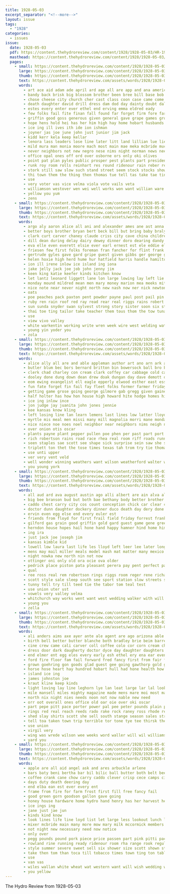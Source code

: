 ```yaml
---
title: 1928-05-03
excerpt_separator: "<!--more-->"
layout: issue
tags:
  - "1928"
categories:
  - issues
issue:
  date: 1928-05-03
  pdf: https://content.thehydroreview.com/content/1928/1928-05-03/HR-1928-05-03.pdf
  masthead: https://content.thehydroreview.com/content/1928/1928-05-03/masthead/HR-1928-05-03.jpg
  pages:
    - small: https://content.thehydroreview.com/content/1928/1928-05-03/small/HR-1928-05-03-01.jpg
      large: https://content.thehydroreview.com/content/1928/1928-05-03/large/HR-1928-05-03-01.jpg
      thumb: https://content.thehydroreview.com/content/1928/1928-05-03/thumbnails/HR-1928-05-03-01.jpg
      text: https://content.thehydroreview.com/assets/words/1928/1928-05-03/HR-1928-05-03-01.txt
      words:
        - art ace aid adam ade april ard age all are app and ana america ath ask angel adkins alla alice ago abby able acree ault
        - bandy back brisk big blossom brother been bree bill base bob boy bird billie bring but bond beer bis banks billy bottle bell brilliant business bottles butter boys blanche bout butterfly brings bean browne best born both brought ball block bushy ben bradley
        - chose cheese city church cher cast class coon case came come company clinton cor course coast carnegie calhoun caddo cecil corn coffee collins chamber christian centers county cream chaney camp comp can charles cheyenne
        - death daughter david drill dress dam dod day dainty doubt dally deal der dinner deputy does
        - estes every enter ever ethel end erving emma eldred eady
        - few folks fail fite finan fall found far forget firm fore farm for friday flowers figures flora free forth force fell falls fire fairly from friends first field frost fight fend fly
        - griffin good goss generous given general gave grape games grow gail greeson going guitar glidewell
        - hope hens hold hei has her him high hay home hobart husbands hoxie hur held hite hed hamilton helm heger had hardware hurt husband hermon heard hinton hall house hamner hon hasty hot heidebrecht hutsell hard hone health hydro how hesser
        - ice ing ill ives ith ide ion ishman
        - joyner jas joe june john just junior jim jack
        - kidd kerr kela keep kellar
        - lenora lass leaders lose line later litt land lillian lue lie lillie lydia lulu lon laven left live lavender large lead lucile lot latter little lone last let light league lower london lows learn lines lena
        - mild mura man monia moore mach most main mae meka mcbride much meals men mew made many monday matt mens miss miller missouri matter myrtle mong members morning more marshall may mary market march might mildred moser
        - never neighbors not new negro nese nims night norman news need noon now name
        - office opal ones off ord over osborne ors only oki olives
        - point pat plan pyles public prosper pest plants part president pop pla police pro para pitzer par present porter paper poage pen perry place pack pride people pan prior per pink points
        - runk roy room rolls reinhart res round ridenour rain reber read red ram royal reno run richard roby rate raney ryan ruzicka ran real
        - stork still saw slow such stand street seem stock stocks show sweet state session son sunday seems solo sales she silks storie shape saturday stockton store story saale sell sons sincere short sol style second staples sible service school shown senior spor see salad south sale seta sur
        - thi town them the thing then thomas tue tell tas take tae tiny ten thet towns thick tira tall than trip
        - use
        - very voter vas vice velma viola vote vails veta
        - williamson westover wen wei well works won want willian ware willing while watch wind went weatherford word wise williams worth weak water weather wes winning week walters work william wells wall will west with wilson weeks walter wife white was
        - yellow you yum
        - zens
    - small: https://content.thehydroreview.com/content/1928/1928-05-03/small/HR-1928-05-03-02.jpg
      large: https://content.thehydroreview.com/content/1928/1928-05-03/large/HR-1928-05-03-02.jpg
      thumb: https://content.thehydroreview.com/content/1928/1928-05-03/thumbnails/HR-1928-05-03-02.jpg
      text: https://content.thehydroreview.com/assets/words/1928/1928-05-03/HR-1928-05-03-02.txt
      words:
        - argo aly aaron alice all ani and alexander ames ane ast anna are alta alfalfa alma able
        - better boys brother bryan bert beck bill but bring baby braly break begin bergen block bunch ben big boon bros bond bees bennie been boes blanche bandy boker
        - clark curt carver chaney claude criss city cave china childre car coffee clock clinton child cake course chow cream can colony
        - dill dean during delay dairy dewey dinner doro dearing dandy dry day double dick daley dodge dunlap daughters daughter dauch
        - eva elle even everett elsie ever earl ernest est ele eddie elie end emmet
        - friesen few first folks foreman fran fancher for flint frank froese fine fountain ford field from fish friday
        - gertrude gyles gave gard gripe guest given gibbs ger george glad good gaylor
        - helen hoxie high herd hume hur hatfield harris handle hamilton her hydro home head herbert hes henry hope had honor house hearing hammons has held
        - ion ill irene inlow ice island ing iona
        - jake jelly jack joe job john jenny jim
        - keen king katie keefer kinds kitchen know
        - let lantz leonard liggett lane lon large lowing lay left lie leo lila lem leen lee london louise less last little loatman leer late
        - monday mound mildred mean men mary money marion mea meeks mith mors many made much morning melba miller mer mac milk mexico mollie may mustard marie miss monia
        - nice note near never night north new nash now ner nick newton noon
        - oats
        - poe peaches pack paxton pent powder payne paul post pail pin per profit patterson pretty people pan preacher pullen
        - ruby ren rain roof red ray read rear real riggs rains robert roy rust roark ritch ridenour ringler rhode
        - sun sunda snyder swan sylvest strong story sister soon six store smith sat sarah see short storm saturday speaks standard show service sit sor soi shower suit soap say she start stan supper son sunday school said
        - thai toe ting tailor take teacher them tous thom the tow tuna too thelma ton thyng tak tin ties
        - use
        - view vivo valley
        - white warkentin working write wren week wire west welding water wife wilson weatherford weld williams with wyatt watch went will wilsey wright walter wilma work was welder wait weather
        - young yin yoder you
        - zola
    - small: https://content.thehydroreview.com/content/1928/1928-05-03/small/HR-1928-05-03-03.jpg
      large: https://content.thehydroreview.com/content/1928/1928-05-03/large/HR-1928-05-03-03.jpg
      thumb: https://content.thehydroreview.com/content/1928/1928-05-03/thumbnails/HR-1928-05-03-03.jpg
      text: https://content.thehydroreview.com/assets/words/1928/1928-05-03/HR-1928-05-03-03.txt
      words:
        - alice ally all are and able appleman author art ano arn ark armas aun apple anna amos
        - butler blum bec bors bernard britton bin bowersock ball bro bryan bridges been bernie buick bert both brate business but best bethel bryson
        - clerk chad charley con cream clark coffey car cabbage cold cay close church city christ canta county cris col crees caller carnegie canal call can challis come cousin comes clinton cox
        - dooley done dung down dean drew doak dungan day dave demott daughter
        - eom ewing evangelist ell eagle epperly elwood esther east esser entz ence ely emo earnest every
        - fun fate forget fin fail fay fleet folks former farmer friday from farrell floyd for found fresh friends fry
        - getting game grose going george gilmore gab gregg given gaines grade
        - half holter has how hon house high howard hite hodge homes hier hundred henry held hom hydro home her hei honor herman had
        - ice ing inlow ince
        - jon judge jay juanita john jones jennie
        - kee kansas know kling
        - left losing line lan learn lemens last lines low latter lloyd ler lee live little list
        - myrtle mis meal men missi many mill magnolia morri mane monday maud miller melvin mae miss man made miles martin min measles mail mite ming may
        - nice niece noe noes noel neighbor near neighbors nims neigh nie now newton night not north
        - over onion otis oscar
        - plants payne plant pepper pullen poe phen per past part port pleasure
        - rich robertson rains road race rhea real room riff roads running ruth res retz ralph run royal reno rey rockholt russell
        - seen staples sae scott see shape sick surprise sein saw she sons session side seer sunday saturday steele sup sun sullens spring son sarna sales stanfill shall spar south school service sund sur
        - triplett ton thet the tose times texas tah trom try tie thomas teach them thompson
        - use unti upper
        - ver very vent veld
        - well wonder winning weathers want wilson weatherford walter wesley weeks weather was working week west with wife walker will went
        - you young york
    - small: https://content.thehydroreview.com/content/1928/1928-05-03/small/HR-1928-05-03-04.jpg
      large: https://content.thehydroreview.com/content/1928/1928-05-03/large/HR-1928-05-03-04.jpg
      thumb: https://content.thehydroreview.com/content/1928/1928-05-03/thumbnails/HR-1928-05-03-04.jpg
      text: https://content.thehydroreview.com/assets/words/1928/1928-05-03/HR-1928-05-03-04.txt
      words:
        - all aud ard ava august austin ago alli albert are ain alva aleo and
        - big bee branson bud but both bae bethany body better brother busing baby blake bring blanch beams buy black bill bright boys best
        - caddo chest carry city cos count conception chick car clear comfort chas cheer clinton coupe come chet cox can
        - doctor dunn daughter dockery dinner duco death day dery done
        - ervin even egg else end every euler est
        - friends from floyd for first frail field friday forrest frank flock fresh franke forget
        - gilford gas grain good griffin gold gard guest game gene green grade
        - herndon house hopes hail hone hand happy hamner hind home him hydro her hada had helen has held health
        - ing ira
        - just jack joe joseph jim
        - kansas kimble kid
        - lowell low laura last life les lloyd left leer lee later long large light
        - mens may mail miller meals model mash mat matter many mexico miss morgan mile man mule mapel most mis mcalester mound morning messer monday
        - night nowka new north nin not now
        - ottinger oni only old ora ocie ova older
        - pedrick place piston pata pleasant perera pay pent perfect part pour poor phy pere peden pepper packard pon price pers pete plants
        - qual
        - ree ross real rem robertson rings riggs room reger rene richardson rain roy ridge reynolds ralph radio rest
        - scott style sale sleep south see sport station slow streets stone size sen sunday suits seen sandlin stockton stock spott stay sodd smith sake sodders small summer season surprise silk sudan send she seven side sick sunshine saturday
        - tunny tell try till teed tie the tabor tom teal test
        - use union uter ust
        - vowels very valley velma
        - whitchurch way works went want west wedding walker with will working waste was wool wife week wykert weatherford while watson work weeks wand winter
        - young you
        - zella
    - small: https://content.thehydroreview.com/content/1928/1928-05-03/small/HR-1928-05-03-05.jpg
      large: https://content.thehydroreview.com/content/1928/1928-05-03/large/HR-1928-05-03-05.jpg
      thumb: https://content.thehydroreview.com/content/1928/1928-05-03/thumbnails/HR-1928-05-03-05.jpg
      text: https://content.thehydroreview.com/assets/words/1928/1928-05-03/HR-1928-05-03-05.txt
      words:
        - ali anders aims axe ayer ante ale agent are ago arizona able all ace and armstrong ask
        - birth bell better butter blanche both bradley brie beim barre big bade barn brother bray ben billo bridge been boys book bricks bandy bargman bur bill black block business but bring beach bai bet buyers bart bob beck binge button bishop buy brown bank binder bere
        - cine crew came cali carver coll coffee colo cor corn cream chandler call comb cheese cross carry carl come case cee cordell clinton city cheek cant college cox con crown child chick care can
        - dress door dark daugherty doctor dyce day daughter daughters dungan date doak dan dry dinner
        - end elmer ent egg eles every early esh ethel ery ena ear even eon edmond eva east eck emerson ege
        - ford fire floor fam fail forward fred fancy first from fair for few flock far friends fruits felton fitting farm fed foot fee fey ferguson
        - grown goehring gon goods glad guest gee going gawthorp gold gilchrist getting good game grand gallon
        - horse hose heart hay hundred hobart hull had hone health how home held hydro heap hart harvest hinton hai hal har hag hei hamburger him house handle husband hens hey henke has hin heen her harold hatle
        - island ice ing
        - james johnston joe
        - kraut kline keep kinds
        - light loving lay line leghorn lye lan leat large lar lal look little lee living law less loss lunch leland
        - mile mansell miles mighty magazine made mens mare moi most market mong morgan may more mail mai men many model melin money mackey march monds muslin macatee males maybe man mick mary
        - north nix night nies needs noon not now nable new need
        - orr oot overall ones office old oar oie over oki oscar
        - part pepe pitt pace porter power pal pee peter pounds plain poage per pane pop pool pack pan pump poe poor paper pound place patient past persons plan price pay peer pair pint post pail
        - rings red real reach reeds rado rake rock raney ross rhode reno ree rash rough res
        - shed slay shirts scott she sell south stange season sales strain sunny small sister set spring setting shingles summer stolen sylvester suits seed silk sarah stephenson ser strong store son sunday severe second spies sake seal stock sale sash saturday sick sudan see standard socks service sweet start single sal sarat send sha shape
        - tell toa taken town trip terrible tor tone tye tee thirsk the ties team teach than teat taylor ture tite tie trish ton try take
        - use union
        - virgil very
        - wing was wrede wilson wee weeks word waller will wil williams wife with warning wood white west while wat write well work way wide wey want week weatherford weight wells wall
        - yard you
    - small: https://content.thehydroreview.com/content/1928/1928-05-03/small/HR-1928-05-03-06.jpg
      large: https://content.thehydroreview.com/content/1928/1928-05-03/large/HR-1928-05-03-06.jpg
      thumb: https://content.thehydroreview.com/content/1928/1928-05-03/thumbnails/HR-1928-05-03-06.jpg
      text: https://content.thehydroreview.com/assets/words/1928/1928-05-03/HR-1928-05-03-06.txt
      words:
        - apple are all aid angel ask and ares arbuckle arlene
        - bars baty beni bertha bar bil bilic ball butter both belt been bill binder beatty bassler best bud business but brea board
        - coffee crank cane chow carry caddo clever crisp cece camps city cream cake county chick call card care can corn chase
        - days duty death deering day
        - end elba ean est ever every ent
        - frame from fire for farm frost first fill free fancy fail
        - good green gorn goodson gallon gave going
        - honey house hardware home hydro hand henry has her harvest heart high head harvester hens health harry ham husband
        - ice ings ing
        - jane just jae jun
        - kinds kind know
        - look lines life line loyd list let large less lookout lunch last late
        - mixer mcbride main many more mow mary milk mccormick members miss market minnie may motto mol measles
        - not night new necessary need now notice
        - only over
        - pegg pounds pound pork piece price passen part pink pitti pack per painting plenty penny place power present pure powder
        - rowland rine running ready ridenour room rha range rook regular rae real
        - style summer severe sweet sell six shower size scott shown stores sor sock sae soon side standard speed such solid step selling see still score saturday son star special stage save standing stock show service sanborn soap set school sugar saving
        - take then tom than toca till tobacco times town ting ton table tee them the tio tea tho tines taper
        - use
        - van vas
        - wiles wallan white wheat wat western want will wish wedding with weak way was won week work wide weeks
        - you yellow
---
```


The Hydro Review from 1928-05-03

<!--more-->

